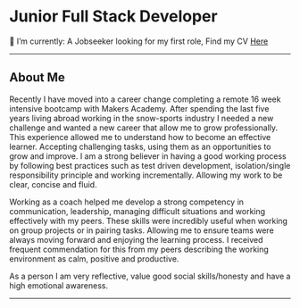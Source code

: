 # Junior Full Stack Developer
🌱 I’m currently: A Jobseeker looking for my first role, Find my CV [Here](https://github.com/gjstirling/CV/blob/master/README.md)

<hr> 

## About Me

Recently I have moved into a career change completing a remote 16 week intensive bootcamp with Makers Academy. After spending the last five years living abroad working in the snow-sports industry I needed a new challenge and wanted a new career that allow me to grow professionally. This experience allowed me to understand how to become an effective learner. Accepting challenging tasks, using them as an opportunities to grow and improve. I am a strong believer in having a good working process by following best practices such as test driven development, isolation/single responsibility principle and working incrementally. Allowing my work to be clear, concise and fluid.   

Working as a coach helped me develop a strong competency in communication, leadership, managing difficult situations and working effectively with my peers. These skills were incredibly useful when working on group projects or in pairing tasks. Allowing me to ensure teams were always moving forward and enjoying the learning process. I received frequent commendation for this from my peers describing the working environment as calm, positive and productive.  

As a person I am very reflective, value good social skills/honesty and have a high emotional awareness.

<hr> 

